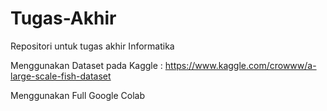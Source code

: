 # Tugas-Akhir
Repositori untuk tugas akhir Informatika

Menggunakan Dataset pada Kaggle :
https://www.kaggle.com/crowww/a-large-scale-fish-dataset

Menggunakan Full Google Colab
